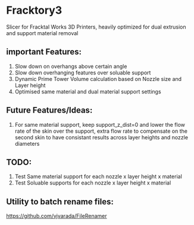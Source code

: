 # Fracktory3
Slicer for Fracktal Works 3D Printers, heavily optimized for dual extrusion and support material removal

## important Features:
1. Slow down on overhangs above certain angle
2. Slow down overhanging features over soluable support
3. Dynamic Prime Tower Volume calculation based on Nozzle size and Layer height
4. Optimised same material and dual material support settings


## Future Features/Ideas:
1. For same material support, keep support_z_dist=0 and lower the flow rate of the skin over the support, extra flow rate to compensate on the second skin to have consistant results across layer heights and nozzle diameters

## TODO:
1. Test Same material support for each nozzle x layer height x material
2. Test Soluable supports for each nozzle x layer height x material


## Utility to batch rename files:

https://github.com/vjvarada/FileRenamer
